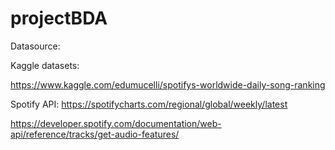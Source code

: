 # projectBDA

Datasource: 

Kaggle datasets:

https://www.kaggle.com/edumucelli/spotifys-worldwide-daily-song-ranking

Spotify API:
https://spotifycharts.com/regional/global/weekly/latest

https://developer.spotify.com/documentation/web-api/reference/tracks/get-audio-features/
